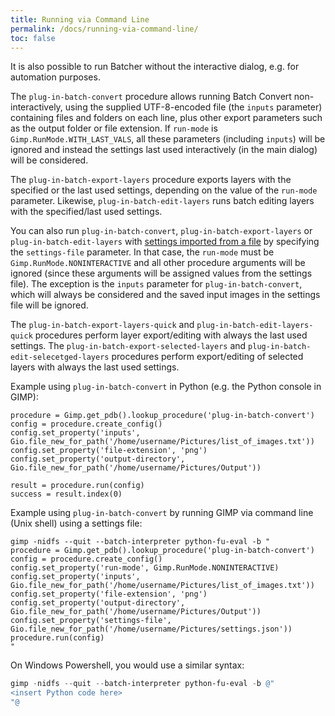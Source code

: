 ```yaml
---
title: Running via Command Line
permalink: /docs/running-via-command-line/
toc: false
---
```


It is also possible to run Batcher without the interactive dialog, e.g. for automation purposes.

The `plug-in-batch-convert` procedure allows running Batch Convert non-interactively, using the supplied UTF-8-encoded file (the `inputs` parameter) containing files and folders on each line, plus other export parameters such as the output folder or file extension. If `run-mode` is `Gimp.RunMode.WITH_LAST_VALS`, all these parameters (including `inputs`) will be ignored and instead the settings last used interactively (in the main dialog) will be considered.

The `plug-in-batch-export-layers` procedure exports layers with the specified or the last used settings, depending on the value of the `run-mode` parameter.
Likewise, `plug-in-batch-edit-layers` runs batch editing layers with the specified/last used settings.

You can also run `plug-in-batch-convert`, `plug-in-batch-export-layers` or `plug-in-batch-edit-layers` with [settings imported from a file](../Usage.md#managing-settings) by specifying the `settings-file` parameter. In that case, the `run-mode` must be `Gimp.RunMode.NONINTERACTIVE` and all other procedure arguments will be ignored (since these arguments will be assigned values from the settings file). The exception is the `inputs` parameter for `plug-in-batch-convert`, which will always be considered and the saved input images in the settings file will be ignored.

The `plug-in-batch-export-layers-quick` and `plug-in-batch-edit-layers-quick` procedures perform layer export/editing with always the last used settings.
The `plug-in-batch-export-selected-layers` and `plug-in-batch-edit-selecetged-layers` procedures perform export/editing of selected layers with always the last used settings.

Example using `plug-in-batch-convert` in Python (e.g. the Python console in GIMP):
```
procedure = Gimp.get_pdb().lookup_procedure('plug-in-batch-convert')
config = procedure.create_config()
config.set_property('inputs', Gio.file_new_for_path('/home/username/Pictures/list_of_images.txt'))
config.set_property('file-extension', 'png')
config.set_property('output-directory', Gio.file_new_for_path('/home/username/Pictures/Output'))

result = procedure.run(config)
success = result.index(0)
```

Example using `plug-in-batch-convert` by running GIMP via command line (Unix shell) using a settings file:
```shell
gimp -nidfs --quit --batch-interpreter python-fu-eval -b "
procedure = Gimp.get_pdb().lookup_procedure('plug-in-batch-convert')
config = procedure.create_config()
config.set_property('run-mode', Gimp.RunMode.NONINTERACTIVE)
config.set_property('inputs', Gio.file_new_for_path('/home/username/Pictures/list_of_images.txt'))
config.set_property('file-extension', 'png')
config.set_property('output-directory', Gio.file_new_for_path('/home/username/Pictures/Output'))
config.set_property('settings-file', Gio.file_new_for_path('/home/username/Pictures/settings.json'))
procedure.run(config)
"
```

On Windows Powershell, you would use a similar syntax:
```powershell
gimp -nidfs --quit --batch-interpreter python-fu-eval -b @"
<insert Python code here>
"@
```
